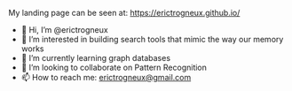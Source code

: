 My landing page can be seen at: https://erictrogneux.github.io/

- 👋 Hi, I’m @erictrogneux
- 👀 I’m interested in building search tools that mimic the way our memory works 
- 🌱 I’m currently learning graph databases
- 💞️ I’m looking to collaborate on Pattern Recognition 
- 📫 How to reach me: erictrogneux@gmail.com
